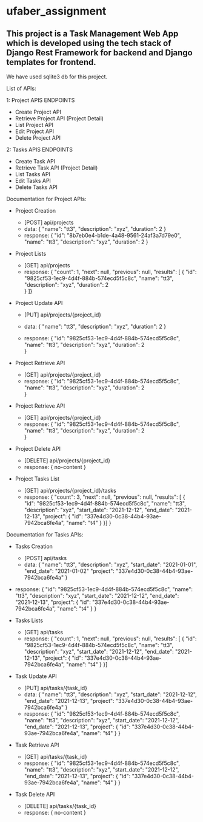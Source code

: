 # ufaber_assignment
## This project is a Task Management Web App which is developed using the tech stack of Django Rest Framework for backend and Django templates for frontend.

We have used sqlite3 db for this project.

List of APIs:

1: Project APIS ENDPOINTS
 - Create Project API
 - Retrieve Project API (Project Detail)
 - List Project API
 - Edit Project API
 - Delete Project API
 
2: Tasks APIS ENDPOINTS
 - Create Task API
 - Retrieve Task API (Project Detail)
 - List Tasks API
 - Edit Tasks API
 - Delete Tasks API
 
 
 
 Documentation for Project APIs:
 - Project Creation
    - [POST] api/projects
    - data: {
    "name": "tt3",
    "description": "xyz",
    "duration": 2
}
   - response: {
            "id": "8b7eb0e4-b1de-4a48-9561-24af3a7d79e0",
            "name": "tt3",
            "description": "xyz",
            "duration": 2
        }

- Project Lists
   - [GET] api/projects
   - response: {
    "count": 1,
    "next": null,
    "previous": null,
    "results": [
        {
            "id": "9825cf53-1ec9-4d4f-884b-574ecd5f5c8c",
            "name": "tt3",
            "description": "xyz",
            "duration": 2   
        }
        ]}
        
- Project Update API
   - [PUT] api/projects/{project_id}
   - data: {
    "name": "tt3",
    "description": "xyz",
    "duration": 2
}
   
   
   - response: 
        {
            "id": "9825cf53-1ec9-4d4f-884b-574ecd5f5c8c",
            "name": "tt3",
            "description": "xyz",
            "duration": 2   
        }





- Project Retrieve API
   - [GET] api/projects/{project_id}
   - response: 
        {
            "id": "9825cf53-1ec9-4d4f-884b-574ecd5f5c8c",
            "name": "tt3",
            "description": "xyz",
            "duration": 2   
        }

- Project Retrieve API
   - [GET] api/projects/{project_id}
   - response: 
        {
            "id": "9825cf53-1ec9-4d4f-884b-574ecd5f5c8c",
            "name": "tt3",
            "description": "xyz",
            "duration": 2   
        }

- Project Delete API
   - [DELETE] api/projects/{project_id}
   - response: 
        {
            no-content
        }

- Project Tasks List
  - [GET] api/projects/{project_id}/tasks
  - response: 
        {
    "count": 3,
    "next": null,
    "previous": null,
    "results": [
        {
            "id": "9825cf53-1ec9-4d4f-884b-574ecd5f5c8c",
            "name": "tt3",
            "description": "xyz",
            "start_date": "2021-12-12",
            "end_date": "2021-12-13",
            "project": {
                "id": "337e4d30-0c38-44b4-93ae-7942bca6fe4a",
                "name": "t4"
            }
        }]
        }



Documentation for Tasks APIs:
 - Tasks Creation
   - [POST] api/tasks
   - data: {
    "name": "tt3",
    "description": "xyz",
    "start_date": "2021-01-01",
    "end_date": "2021-01-02"
    "project": "337e4d30-0c38-44b4-93ae-7942bca6fe4a"
}
  -  response: {
            "id": "9825cf53-1ec9-4d4f-884b-574ecd5f5c8c",
            "name": "tt3",
            "description": "xyz",
            "start_date": "2021-12-12",
            "end_date": "2021-12-13",
            "project": {
                "id": "337e4d30-0c38-44b4-93ae-7942bca6fe4a",
                "name": "t4"
        }
        }

- Tasks Lists
   - [GET] api/tasks
   - response: {
    "count": 1,
    "next": null,
    "previous": null,
    "results": [
        {
            "id": "9825cf53-1ec9-4d4f-884b-574ecd5f5c8c",
            "name": "tt3",
            "description": "xyz",
            "start_date": "2021-12-12",
            "end_date": "2021-12-13",
            "project": {
                "id": "337e4d30-0c38-44b4-93ae-7942bca6fe4a",
                "name": "t4"
            }
        }]
        
- Task Update API
   - [PUT] api/tasks/{task_id}
   - data: {
    "name": "tt3",
    "description": "xyz",
    "start_date": "2021-12-12",
    "end_date": "2021-12-13",
    "project": "337e4d30-0c38-44b4-93ae-7942bca6fe4a"
}
   - response: 
        {
            "id": "9825cf53-1ec9-4d4f-884b-574ecd5f5c8c",
            "name": "tt3",
            "description": "xyz",
            "start_date": "2021-12-12",
            "end_date": "2021-12-13",
            "project": {
                "id": "337e4d30-0c38-44b4-93ae-7942bca6fe4a",
                "name": "t4"
            }
        }

- Task Retrieve API
   - [GET] api/tasks/{task_id}
   - response: 
        {
            "id": "9825cf53-1ec9-4d4f-884b-574ecd5f5c8c",
            "name": "tt3",
            "description": "xyz",
            "start_date": "2021-12-12",
            "end_date": "2021-12-13",
            "project": {
                "id": "337e4d30-0c38-44b4-93ae-7942bca6fe4a",
                "name": "t4"
            }
        }


- Task Delete API
   - [DELETE] api/tasks/{task_id}
   - response: 
        {
            no-content
        }



